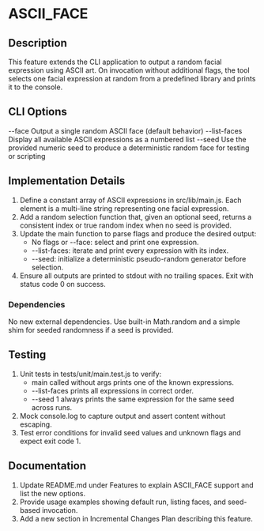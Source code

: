 # ASCII_FACE

## Description
This feature extends the CLI application to output a random facial expression using ASCII art. On invocation without additional flags, the tool selects one facial expression at random from a predefined library and prints it to the console.

## CLI Options

--face         Output a single random ASCII face (default behavior)
--list-faces   Display all available ASCII expressions as a numbered list
--seed <value> Use the provided numeric seed to produce a deterministic random face for testing or scripting

## Implementation Details

1. Define a constant array of ASCII expressions in src/lib/main.js. Each element is a multi-line string representing one facial expression.
2. Add a random selection function that, given an optional seed, returns a consistent index or true random index when no seed is provided.
3. Update the main function to parse flags and produce the desired output:
   - No flags or --face: select and print one expression.
   - --list-faces: iterate and print every expression with its index.
   - --seed: initialize a deterministic pseudo-random generator before selection.
4. Ensure all outputs are printed to stdout with no trailing spaces. Exit with status code 0 on success.

### Dependencies
No new external dependencies. Use built-in Math.random and a simple shim for seeded randomness if a seed is provided.

## Testing

1. Unit tests in tests/unit/main.test.js to verify:
   - main called without args prints one of the known expressions.
   - --list-faces prints all expressions in correct order.
   - --seed 1 always prints the same expression for the same seed across runs.
2. Mock console.log to capture output and assert content without escaping.
3. Test error conditions for invalid seed values and unknown flags and expect exit code 1.

## Documentation

1. Update README.md under Features to explain ASCII_FACE support and list the new options.
2. Provide usage examples showing default run, listing faces, and seed-based invocation.
3. Add a new section in Incremental Changes Plan describing this feature.